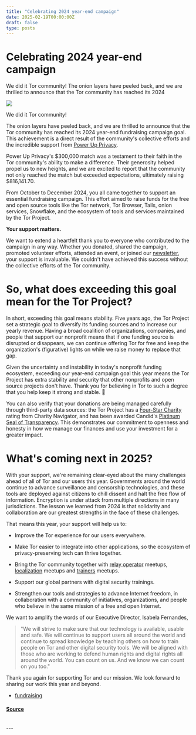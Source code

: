 ```yaml
---
title: "Celebrating 2024 year-end campaign"
date: 2025-02-19T00:00:00Z
draft: false
type: posts
---
```

# Celebrating 2024 year-end campaign





 We did it Tor community! The onion layers have peeled back, and we are thrilled to announce that the Tor community has reached its 2024

  ![](https://blog.torproject.org/celebrating-2024-yec/lead.png)

We did it Tor community!

The onion layers have peeled back, and we are thrilled to announce that the Tor community has reached its 2024 year-end fundraising campaign goal. This achievement is a direct result of the community's collective efforts and the incredible support from [Power Up Privacy](https://powerupprivacy.com/).

Power Up Privacy's $300,000 match was a testament to their faith in the Tor community's ability to make a difference. Their generosity helped propel us to new heights, and we are excited to report that the community not only reached the match but exceeded expectations, ultimately raising $816,141.70.

From October to December 2024, you all came together to support an essential fundraising campaign. This effort aimed to raise funds for the free and open source tools like the Tor network, Tor Browser, Tails, onion services, Snowflake, and the ecosystem of tools and services maintained by the Tor Project.

**Your support matters.**

We want to extend a heartfelt thank you to everyone who contributed to the campaign in any way. Whether you donated, shared the campaign, promoted volunteer efforts, attended an event, or joined our [newsletter](https://donate.torproject.org/subscribe/), your support is invaluable. We couldn't have achieved this success without the collective efforts of the Tor community.

So, what does exceeding this goal mean for the Tor Project?
===========================================================

In short, exceeding this goal means stability. Five years ago, the Tor Project set a strategic goal to diversify its funding sources and to increase our yearly revenue. Having a broad coalition of organizations, companies, and people that support our nonprofit means that if one funding source is disrupted or disappears, we can continue offering Tor for free and keep the organization's (figurative) lights on while we raise money to replace that gap.

Given the uncertainty and instability in today's nonprofit funding ecosystem, exceeding our year-end campaign goal this year means the Tor Project has extra stability and security that other nonprofits and open source projects don't have. Thank you for believing in Tor to such a degree that you help keep it strong and stable. 💜

You can also verify that your donations are being managed carefully through third-party data sources: the Tor Project has a [Four-Star Charity](https://www.charitynavigator.org/ein/208096820) rating from Charity Navigator, and has been awarded Candid's [Platinum Seal of Transparency](https://www.guidestar.org/profile/shared/7d68a7b7-2a9f-4613-a985-1638da87abdf). This demonstrates our commitment to openness and honesty in how we manage our finances and use your investment for a greater impact.

What's coming next in 2025?
===========================

With your support, we're remaining clear-eyed about the many challenges ahead of all of Tor and our users this year. Governments around the world continue to advance surveillance and censorship technologies, and these tools are deployed against citizens to chill dissent and halt the free flow of information. Encryption is under attack from multiple directions in many jurisdictions. The lesson we learned from 2024 is that solidarity and collaboration are our greatest strengths in the face of these challenges.

That means this year, your support will help us to:

-   Improve the Tor experience for our users everywhere.
    
-   Make Tor easier to integrate into other applications, so the ecosystem of privacy-preserving tech can thrive together.
    
-   Bring the Tor community together with [relay operator](https://community.torproject.org/relay/) meetups, [localization](https://community.torproject.org/localization/) meetups and [trainers](https://community.torproject.org/training/) meetups.
    
-   Support our global partners with digital security trainings.
    
-   Strengthen our tools and strategies to advance Internet freedom, in collaboration with a community of initiatives, organizations, and people who believe in the same mission of a free and open Internet.
    

We want to amplify the words of our Executive Director, Isabela Fernandes,

> "We will strive to make sure that our technology is available, usable and safe. We will continue to support users all around the world and continue to spread knowledge by teaching others on how to train people on Tor and other digital security tools. We will be aligned with those who are working to defend human rights and digital rights all around the world. You can count on us. And we know we can count on you too."

Thank you again for supporting Tor and our mission. We look forward to sharing our work this year and beyond.

-   [fundraising](https://blog.torproject.org/category/fundraising)

#### [Source](https://blog.torproject.org/celebrating-2024-yec/)

<br/>
---
